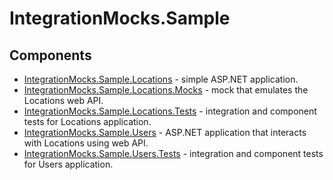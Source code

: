 # IntegrationMocks.Sample

## Components
* [IntegrationMocks.Sample.Locations](src/IntegrationMocks.Sample.Locations/README.md) - simple ASP.NET application.
* [IntegrationMocks.Sample.Locations.Mocks](src/IntegrationMocks.Sample.Locations.Mocks/README.md) - mock that emulates the Locations web API.
* [IntegrationMocks.Sample.Locations.Tests](src/IntegrationMocks.Sample.Locations.Tests/README.md) - integration and component tests for Locations application.
* [IntegrationMocks.Sample.Users](src/IntegrationMocks.Sample.Users/README.md) - ASP.NET application that interacts with Locations using web API.
* [IntegrationMocks.Sample.Users.Tests](src/IntegrationMocks.Sample.Users.Tests/README.md) - integration and component tests for Users application.
